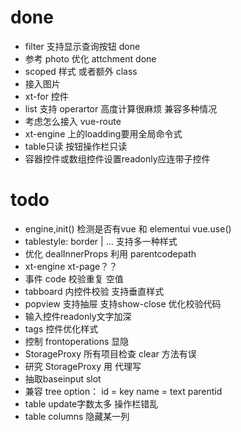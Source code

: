 
# done
+ filter 支持显示查询按钮 done
+ 参考 photo 优化 attchment done
+ scoped 样式 或者额外 class
+ 接入图片
+ xt-for 控件
+ list 支持 operartor 高度计算很麻烦 兼容多种情况
+ 考虑怎么接入 vue-route
+ xt-engine 上的loadding要用全局命令式
+ table只读 按钮操作栏只读
+ 容器控件或数组控件设置readonly应连带子控件


# todo
+ engine,init()  检测是否有vue 和 elementui vue.use()
+ tablestyle: border | ... 支持多一种样式
+ 优化 dealInnerProps 利用 parentcodepath
+ xt-engine xt-page？？
+ 事件 code 校验重复 空值
+ tabboard 内控件校验 支持垂直样式
+ popview 支持抽屉 支持show-close 优化校验代码
+ 输入控件readonly文字加深
+ tags 控件优化样式
+ 控制 frontoperations 显隐
+ StorageProxy 所有项目检查 clear 方法有误
+ 研究 StorageProxy 用 代理写
+ 抽取baseinput slot
+ 兼容 tree option： id = key name = text parentid
+ table update字数太多 操作栏错乱
+ table columns 隐藏某一列


